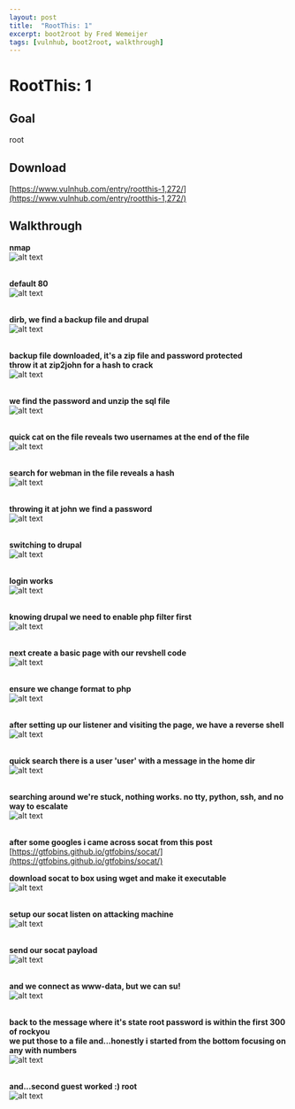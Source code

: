 ```yaml
---
layout: post
title:  "RootThis: 1"
excerpt: boot2root by Fred Wemeijer
tags: [vulnhub, boot2root, walkthrough]
---
```


# RootThis: 1

## Goal #
root

## Download #
[https://www.vulnhub.com/entry/rootthis-1,272/](https://www.vulnhub.com/entry/rootthis-1,272/)

## Walkthrough #

**nmap**
<br>![alt text](../vulnhub/RootThis_1/nmap.png)
<br><br>

**default 80**
<br>![alt text](../vulnhub/RootThis_1/default80.png)
<br><br>

**dirb, we find a backup file and drupal**
<br>![alt text](../vulnhub/RootThis_1/dirb.png)
<br><br>

**backup file downloaded, it's a zip file and password protected**<br>
**throw it at zip2john for a hash to crack**
<br>![alt text](../vulnhub/RootThis_1/backup.png)
<br><br>

**we find the password and unzip the sql file**
<br>![alt text](../vulnhub/RootThis_1/johnunzip.png)
<br><br>

**quick cat on the file reveals two usernames at the end of the file**
<br>![alt text](../vulnhub/RootThis_1/quickcat.png)
<br><br>

**search for webman in the file reveals a hash**
<br>![alt text](../vulnhub/RootThis_1/webman.png)
<br><br>

**throwing it at john we find a password**
<br>![alt text](../vulnhub/RootThis_1/robots.png)
<br><br>

**switching to drupal**
<br>![alt text](../vulnhub/RootThis_1/drupaldefault.png)
<br><br>

**login works**
<br>![alt text](../vulnhub/RootThis_1/drupaladmin.png)
<br><br>

**knowing drupal we need to enable php filter first**
<br>![alt text](../vulnhub/RootThis_1/phpfilter.png)
<br><br>

**next create a basic page with our revshell code**
<br>![alt text](../vulnhub/RootThis_1/createbasic.png)
<br><br>

**ensure we change format to php**
<br>![alt text](../vulnhub/RootThis_1/phpformat.png)
<br><br>

**after setting up our listener and visiting the page, we have a reverse shell**
<br>![alt text](../vulnhub/RootThis_1/revshell.png)
<br><br>

**quick search there is a user 'user' with a message in the home dir**
<br>![alt text](../vulnhub/RootThis_1/message.png)
<br><br>

**searching around we're stuck, nothing works. no tty, python, ssh, and no way to escalate**
<br>![alt text](../vulnhub/RootThis_1/broken.png)
<br><br> 

**after some googles i came across socat from this post**
[https://gtfobins.github.io/gtfobins/socat/](https://gtfobins.github.io/gtfobins/socat/)

**download socat to box using wget and make it executable**
<br>![alt text](../vulnhub/RootThis_1/socatdl.png)
<br><br>

**setup our socat listen on attacking machine**
<br>![alt text](../vulnhub/RootThis_1/socatlisten.png)
<br><br>

**send our socat payload**
<br>![alt text](../vulnhub/RootThis_1/socatsend.png)
<br><br>

**and we connect as www-data, but we can su!**
<br>![alt text](../vulnhub/RootThis_1/socatconnect.png)
<br><br>

**back to the message where it's state root password is within the first 300 of rockyou**<br>
**we put those to a file and...honestly i started from the bottom focusing on any with numbers**
<br>![alt text](../vulnhub/RootThis_1/passrock.png)
<br><br>

**and...second guest worked :) root**
<br>![alt text](../vulnhub/RootThis_1/root.png)
<br><br>

